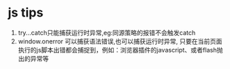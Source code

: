 # js tips

1.  try...catch只能捕获运行时异常,eg:同源策略的报错不会触发catch 
2.  window.onerror 可以捕获语法错误,也可以捕获运行时异常, 只要在当前页面执行的js脚本出错都会捕捉到，例如：浏览器插件的javascript、或者flash抛出的异常等 

